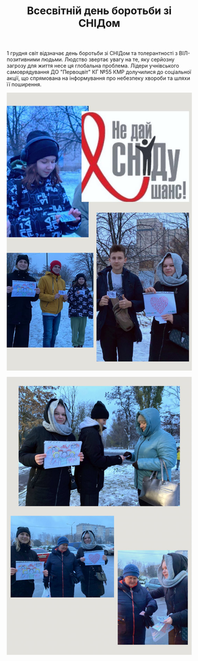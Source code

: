 ﻿---
title: Всесвітній день боротьби зі СНІДом
---

1 грудня світ відзначає день боротьби зі СНІДом та толерантності з ВІЛ-позитивними людьми. Людство звертає увагу на те, яку серйозну загрозу для життя несе ця глобальна проблема. Лідери учнівського самоврядування ДО "Первоцвіт" КГ №55 КМР долучилися до соціальної акції, що спрямована на інформування про небезпеку хвороби та шляхи її поширення.

![](1.jpg)

![](2.jpg)
